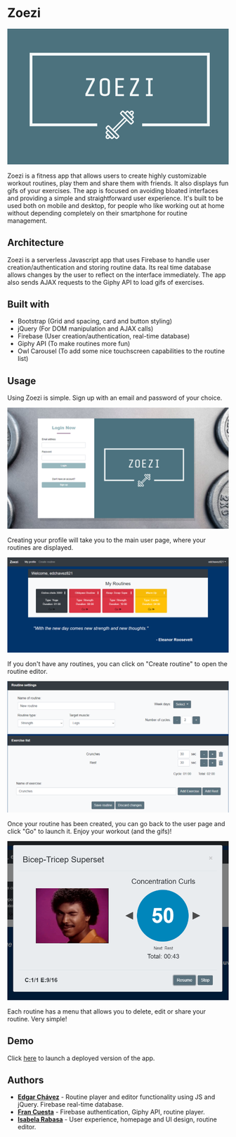 # Zoezi

![Logo](/images/logo.png)

Zoezi is a fitness app that allows users to create highly customizable workout routines, play them and share them with friends. It also displays fun gifs of your exercises. The app is focused on avoiding bloated interfaces and providing a simple and straightforward user experience. It's built to be used both on mobile and desktop, for people who like working out at home without depending completely on their smartphone for routine management.


## Architecture

Zoezi is a serverless Javascript app that uses Firebase to handle user creation/authentication and storing routine data. Its real time database allows changes by the user to reflect on the interface immediately. The app also sends AJAX requests to the Giphy API to load gifs of exercises.


## Built with

* Bootstrap (Grid and spacing, card and button styling)
* jQuery (For DOM manipulation and AJAX calls)
* Firebase (User creation/authentication, real-time database)
* Giphy API (To make routines more fun)
* Owl Carousel (To add some nice touchscreen capabilities to the routine list)


## Usage

Using Zoezi is simple. Sign up with an email and password of your choice.

![Homepage](/images/Screenshots/welcome.png)

Creating your profile will take you to the main user page, where your routines are displayed.

![User page](/images/Screenshots/userpage.png)

If you don't have any routines, you can click on "Create routine" to open the routine editor.

![Create a new routine](/images/Screenshots/create-routine.png)

Once your routine has been created, you can go back to the user page and click "Go" to launch it. Enjoy your workout (and the gifs)!

![Routine player](/images/Screenshots/player.png)

Each routine has a menu that allows you to delete, edit or share your routine. Very simple!


## Demo

Click [here](https://edgar821.github.io/zoezi/) to launch a deployed version of the app.


## Authors

* **[Edgar Chávez](https://github.com/edgar821)** - Routine player and editor functionality using JS and jQuery. Firebase real-time database.
* **[Fran Cuesta](https://github.com/IscoCuesta)** - Firebase authentication, Giphy API, routine player.
* **[Isabela Rabasa](https://github.com/isarabasa)** - User experience, homepage and UI design, routine editor.